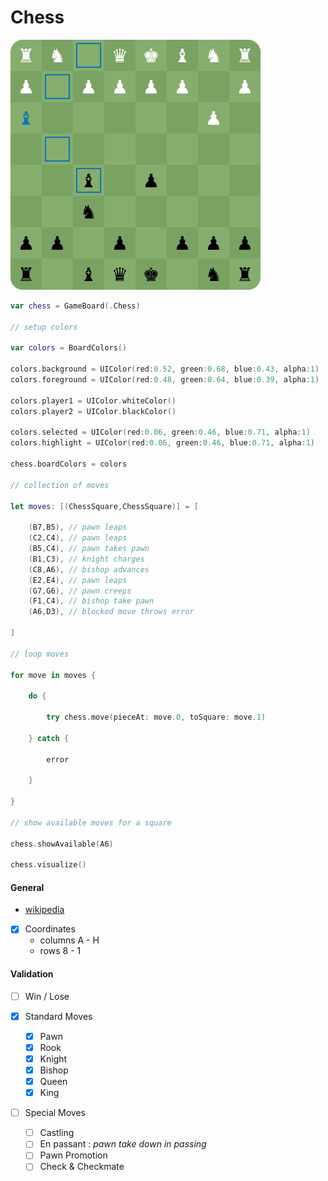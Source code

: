 # Chess

![Chess](./images/chess.png?raw=true)

```swift
var chess = GameBoard(.Chess)

// setup colors

var colors = BoardColors()

colors.background = UIColor(red:0.52, green:0.68, blue:0.43, alpha:1)
colors.foreground = UIColor(red:0.48, green:0.64, blue:0.39, alpha:1)

colors.player1 = UIColor.whiteColor()
colors.player2 = UIColor.blackColor()

colors.selected = UIColor(red:0.06, green:0.46, blue:0.71, alpha:1)
colors.highlight = UIColor(red:0.06, green:0.46, blue:0.71, alpha:1)

chess.boardColors = colors

// collection of moves

let moves: [(ChessSquare,ChessSquare)] = [
    
    (B7,B5), // pawn leaps
    (C2,C4), // pawn leaps
    (B5,C4), // pawn takes pawn
    (B1,C3), // knight charges
    (C8,A6), // bishop advances
    (E2,E4), // pawn leaps
    (G7,G6), // pawn creeps
    (F1,C4), // bishop take pawn
    (A6,D3), // blocked move throws error
    
]

// loop moves

for move in moves {
    
    do {
        
        try chess.move(pieceAt: move.0, toSquare: move.1)
        
    } catch {
        
        error
    
    }
    
}

// show available moves for a square

chess.showAvailable(A6)

chess.visualize()
```

#### General

- [wikipedia](https://en.wikipedia.org/wiki/Chess)
- [x] Coordinates
	- columns A - H
	- rows 8 - 1
	
#### Validation

- [ ] Win / Lose

- [x] Standard Moves
	- [x] Pawn
	- [x] Rook 
	- [x] Knight 
	- [x] Bishop 
	- [x] Queen 
	- [x] King

- [ ] Special Moves
	- [ ] Castling
	- [ ] En passant : *pawn take down in passing*
	- [ ] Pawn Promotion
	- [ ] Check & Checkmate